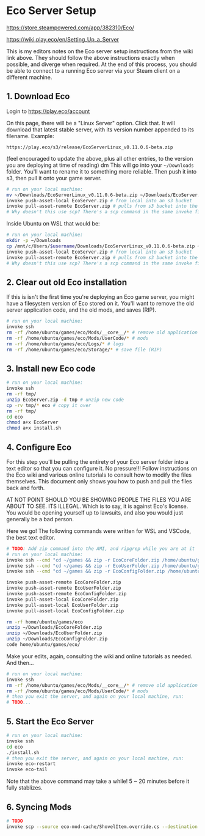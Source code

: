 # Eco Server Setup

https://store.steampowered.com/app/382310/Eco/

https://wiki.play.eco/en/Setting_Up_a_Server

This is my editors notes on the Eco server setup instructions from the wiki link above. They should follow the above instructions exactly when possible, and diverge when required. At the end of this process, you should be able to connect to a running Eco server via your Steam client on a different machine.

## 1. Download Eco

Login to https://play.eco/account

On this page, there will be a "Linux Server" option. Click that. It will download that latest stable server, with its version number appended to its filename. Example:

```text
https://play.eco/s3/release/EcoServerLinux_v0.11.0.6-beta.zip
```

(feel encouraged to update the above, plus all other entries, to the version you are deploying at time of reading)
dm
This will go into your `~/Downloads` folder. You'll want to rename it to something more reliable. Then push it into s3, then pull it onto your game server.

```bash
# run on your local machine:
mv ~/Downloads/EcoServerLinux_v0.11.0.6-beta.zip ~/Downloads/EcoServer.zip
invoke push-asset-local EcoServer.zip # from local into an s3 bucket
invoke pull-asset-remote EcoServer.zip # pulls from s3 bucket into the remote server
# Why doesn't this use scp? There's a scp command in the same invoke file.
```

Inside Ubuntu on WSL that would be:

```bash
# run on your local machine:
mkdir -p ~/Downloads
cp /mnt/c/Users/$username/Downloads/EcoServerLinux_v0.11.0.6-beta.zip ~/Downloads/EcoServer.zip
invoke push-asset-local EcoServer.zip # from local into an s3 bucket
invoke pull-asset-remote EcoServer.zip # pulls from s3 bucket into the remote server
# Why doesn't this use scp? There's a scp command in the same invoke file.
```

## 2. Clear out old Eco installation

If this is isn't the first time you're deploying an Eco game server, you might have a filesystem  version of Eco stored on it. You'll want to remove the old server application code, and the old mods, and saves (RIP).

```bash
# run on your local machine:
invoke ssh
rm -rf /home/ubuntu/games/eco/Mods/__core__/* # remove old application code
rm -rf /home/ubuntu/games/eco/Mods/UserCode/* # mods
rm -rf /home/ubuntu/games/eco/Logs/* # logs
rm -rf /home/ubuntu/games/eco/Storage/* # save file (RIP)
```

## 3. Install new Eco code

```bash
# run on your local machine:
invoke ssh
rm -rf tmp/
unzip EcoServer.zip -d tmp # unzip new code
cp -rv tmp/* eco # copy it over
rm -rf tmp/
cd eco
chmod a+x EcoServer
chmod a+x install.sh
```

## 4. Configure Eco

For this step you'll be pulling the entirety of your Eco server folder into a text editor
so that you can configure it. No pressure!!! Follow instructions on the Eco wiki and
various online tutorials to consult how to modify the files themselves. This document
only shows you how to push and pull the files back and forth.

AT NOT POINT SHOULD YOU BE SHOWING PEOPLE THE FILES YOU ARE ABOUT TO SEE. ITS ILLEGAL.
Which is to say, it is against Eco's license. You would be opening yourself up to
lawsuits, and also you would just generally be a bad person.

Here we go! The following commands were written for WSL and VSCode, the best text editor.

```bash
# TODO: Add zip command into the AMI, and ripgrep while you are at it
# run on your local machine:
invoke ssh --cmd "cd ~/games && zip -r EcoCoreFolder.zip /home/ubuntu/games/eco/Mods/__core__/"
invoke ssh --cmd "cd ~/games && zip -r EcoUserFolder.zip /home/ubuntu/games/eco/Mods/UserCode/"
invoke ssh --cmd "cd ~/games && zip -r EcoConfigFolder.zip /home/ubuntu/games/eco/Configs/"

invoke push-asset-remote EcoCoreFolder.zip
invoke push-asset-remote EcoUserFolder.zip
invoke push-asset-remote EcoConfigFolder.zip
invoke pull-asset-local EcoCoreFolder.zip
invoke pull-asset-local EcoUserFolder.zip
invoke pull-asset-local EcoConfigFolder.zip

rm -rf home/ubuntu/games/eco
unzip ~/Downloads/EcoCoreFolder.zip
unzip ~/Downloads/EcoUserFolder.zip
unzip ~/Downloads/EcoConfigFolder.zip
code home/ubuntu/games/eco/
```

Make your edits, again, consulting the wiki and online tutorials as needed. And then...

```bash
# run on your local machine:
invoke ssh
rm -rf /home/ubuntu/games/eco/Mods/__core__/* # remove old application code
rm -rf /home/ubuntu/games/eco/Mods/UserCode/* # mods
# then you exit the server, and again on your local machine, run:
# TODO...
```

## 5. Start the Eco Server

```bash
# run on your local machine:
invoke ssh
cd eco
./install.sh
# then you exit the server, and again on your local machine, run:
invoke eco-restart
invoke eco-tail
```

Note that the above command may take a while! 5 ~ 20 minutes before it fully stablizes.

## 6. Syncing Mods

```bash
# TODO
invoke scp --source eco-mod-cache/ShovelItem.override.cs --destination /home/ubuntu/games/eco/Mods/UserCode/Tools
```
